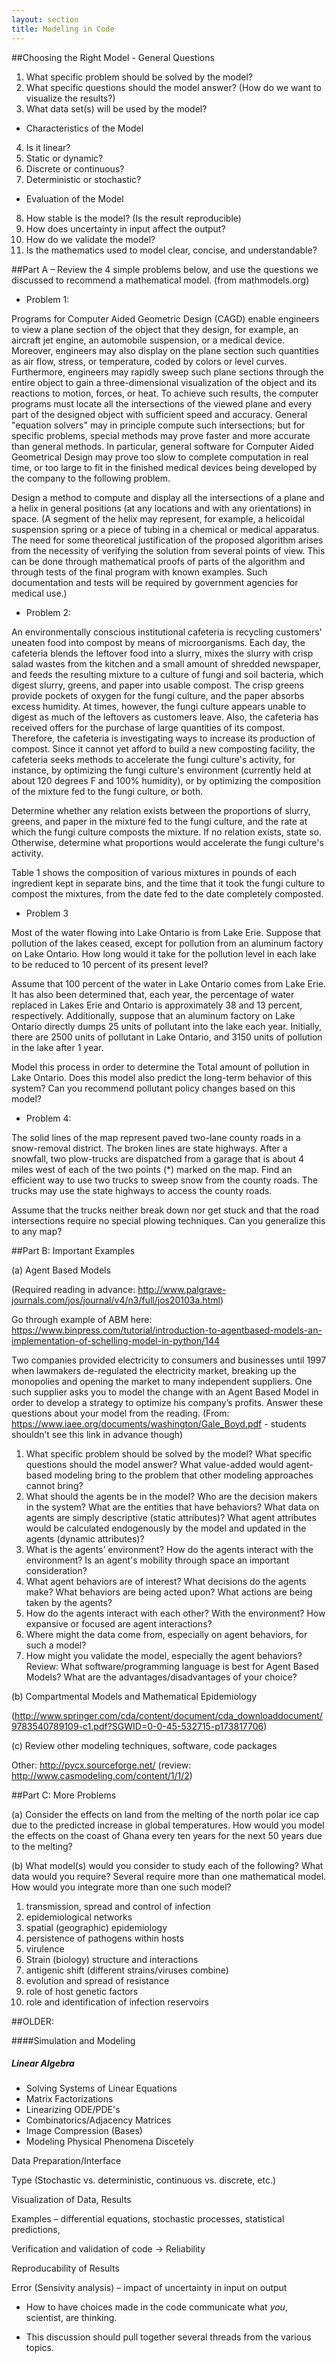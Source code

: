 ```yaml
---
layout: section
title: Modeling in Code
---
```

##Choosing the Right Model - General Questions
1.	What specific problem should be solved by the model?
2.	What specific questions should the model answer?  (How do we want to visualize the results?)
3.	What data set(s) will be used by the model? 
- Characteristics of the Model
4.	Is it linear?
5.	Static or dynamic?
6.	Discrete or continuous?
7.	Deterministic or stochastic?
- Evaluation of the Model
8.	How stable is the model? (Is the result reproducible)
9.	How does uncertainty in input affect the output?  
10.	How do we validate the model?
11.	Is the mathematics used to model clear, concise, and understandable?

##Part A – Review the 4 simple problems below, and use the questions we discussed to recommend a mathematical model. (from mathmodels.org)

- Problem 1:

Programs for Computer Aided Geometric Design (CAGD) enable engineers to view a plane section of the object that they design, for example, an aircraft jet engine, an automobile suspension, or a medical device. Moreover, engineers may also display on the plane section such quantities as air flow, stress, or temperature, coded by colors or level curves. Furthermore, engineers may rapidly sweep such plane sections through the entire object to gain a three-dimensional visualization of the object and its reactions to motion, forces, or heat. To achieve such results, the computer programs must locate all the intersections of the viewed plane and every part of the designed object with sufficient speed and accuracy. General "equation solvers" may in principle compute such intersections; but for specific problems, special methods may prove faster and more accurate than general methods. In particular, general software for Computer Aided Geometrical Design may prove too slow to complete computation in real time, or too large to fit in the finished medical devices being developed by the company to the following problem.

Design a method to compute and display all the intersections of a plane and a helix in general positions (at any locations and with any orientations) in space.
(A segment of the helix may represent, for example, a helicoidal suspension spring or a piece of tubing in a chemical or medical apparatus. The need for some theoretical justification of the proposed algorithm arises from the necessity of verifying the solution from several points of view. This can be done through mathematical proofs of parts of the algorithm and through tests of the final program with known examples. Such documentation and tests will be required by government agencies for medical use.)


- Problem 2: 

An environmentally conscious institutional cafeteria is recycling customers' uneaten food into compost by means of microorganisms. Each day, the cafeteria blends the leftover food into a slurry, mixes the slurry with crisp salad wastes from the kitchen and a small amount of shredded newspaper, and feeds the resulting mixture to a culture of fungi and soil bacteria, which digest slurry, greens, and paper into usable compost. The crisp greens provide pockets of oxygen for the fungi culture, and the paper absorbs excess humidity. At times, however, the fungi culture appears unable to digest as much of the leftovers as customers leave. Also, the cafeteria has received offers for the purchase of large quantities of its compost. Therefore, the cafeteria is investigating ways to increase its production of compost. Since it cannot yet afford to build a new composting facility, the cafeteria seeks methods to accelerate the fungi culture's activity, for instance, by optimizing the fungi culture's environment (currently held at about 120 degrees F and 100% humidity), or by optimizing the composition of the mixture fed to the fungi culture, or both.

Determine whether any relation exists between the proportions of slurry, greens, and paper in the mixture fed to the fungi culture, and the rate at which the fungi culture composts the mixture. If no relation exists, state so. Otherwise, determine what proportions would accelerate the fungi culture's activity.

Table 1 shows the composition of various mixtures in pounds of each ingredient kept in separate bins, and the time that it took the fungi culture to compost the mixtures, from the date fed to the date completely composted.
 

- Problem 3

Most of the water flowing into Lake Ontario is from Lake Erie. Suppose that pollution of the lakes ceased, except for pollution from an aluminum factory on Lake Ontario. How long would it take for the pollution level in each lake to be reduced to 10 percent of its present level?

Assume that 100 percent of the water in Lake Ontario comes from Lake Erie. It has also been determined that, each year, the percentage of water replaced in Lakes Erie and Ontario is approximately 38 and 13 percent, respectively. Additionally, suppose that an aluminum factory on Lake Ontario directly dumps 25 units of pollutant into the lake each year. Initially, there are 2500 units of pollutant in Lake Ontario, and 3150 units of pollution in the lake after 1 year.

Model this process in order to determine the Total amount of pollution in Lake Ontario. Does this model also predict the long-term behavior of this system?  Can you recommend pollutant policy changes based on this model?


- Problem 4: 

The solid lines of the map represent paved two-lane county roads in a snow-removal district. The broken lines are state highways. After a snowfall, two plow-trucks are dispatched from a garage that is about 4 miles west of each of the two points (*) marked on the map. Find an efficient way to use two trucks to sweep snow from the county roads. The trucks may use the state highways to access the county roads. 

Assume that the trucks neither break down nor get stuck and that the road intersections require no special plowing techniques. Can you generalize this to any map?
 
##Part B: Important Examples

(a) Agent Based Models 

(Required reading in advance: http://www.palgrave-journals.com/jos/journal/v4/n3/full/jos20103a.html)

Go through example of ABM here: https://www.binpress.com/tutorial/introduction-to-agentbased-models-an-implementation-of-schelling-model-in-python/144


Two companies provided electricity to consumers and businesses until 1997 when lawmakers de-regulated the electricity market, breaking up the monopolies and opening the market to many independent suppliers.  One such supplier asks you to model the change with an Agent Based Model in order to develop a strategy to optimize his company’s profits.  Answer these questions about your model from the reading. (From: https://www.iaee.org/documents/washington/Gale_Boyd.pdf - students shouldn’t see this link in advance though)


1.	What specific problem should be solved by the model? What specific questions should the model answer? What value-added would agent-based modeling bring to the problem that other modeling approaches cannot bring?
2.	What should the agents be in the model? Who are the decision makers in the system? What are the entities that have behaviors? What data on agents are simply descriptive (static attributes)? What agent attributes would be calculated endogenously by the model and updated in the agents (dynamic attributes)?
3.	What is the agents’ environment? How do the agents interact with the environment? Is an agent's mobility through space an important consideration?
4.	What agent behaviors are of interest? What decisions do the agents make? What behaviors are being acted upon? What actions are being taken by the agents?
5.	How do the agents interact with each other? With the environment? How expansive or focused are agent interactions?
6.	Where might the data come from, especially on agent behaviors, for such a model?
7.	How might you validate the model, especially the agent behaviors?
Review: What software/programming language is best for Agent Based Models?  What are the advantages/disadvantages of your choice?

(b) Compartmental Models and Mathematical Epidemiology 

(http://www.springer.com/cda/content/document/cda_downloaddocument/9783540789109-c1.pdf?SGWID=0-0-45-532715-p173817706)

(c) Review other modeling techniques, software, code packages

Other: http://pycx.sourceforge.net/ (review: http://www.casmodeling.com/content/1/1/2)

##Part C: More Problems

(a) Consider the effects on land from the melting of the north polar ice cap due to the predicted increase in global temperatures. How would you model the effects on the coast of Ghana every ten years for the next 50 years due to the melting?

(b) What model(s) would you consider to study each of the following?  What data would you require?  Several require more than one mathematical model.  How would you integrate more than one such model?
1. transmission, spread and control of infection
2. epidemiological networks
3. spatial (geographic) epidemiology
4. persistence of pathogens within hosts
5. virulence
6. Strain (biology) structure and interactions
7. antigenic shift (different strains/viruses combine)
8. evolution and spread of resistance
9. role of host genetic factors
10. role and identification of infection reservoirs
 



##OLDER:


####Simulation and Modeling
##### Linear Algebra
- Solving Systems of Linear Equations
- Matrix Factorizations
- Linearizing ODE/PDE's
- Combinatorics/Adjacency Matrices
- Image Compression (Bases)
- Modeling Physical Phenomena Discetely

Data Preparation/Interface

Type (Stochastic vs. deterministic, continuous vs. discrete, etc.)

Visualization of Data, Results

Examples – differential equations, stochastic processes, statistical predictions, 

Verification and validation of code → Reliability

Reproducability of Results

Error (Sensivity analysis) – impact of uncertainty in input on output
 
- How to have choices made in the code communicate what *you*, scientist, are
thinking.

- This discussion should pull together several threads from the various topics.
